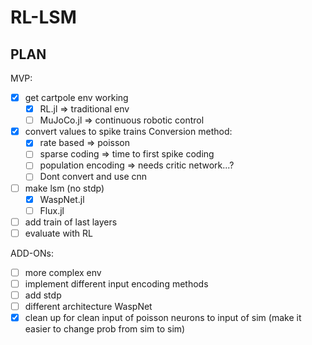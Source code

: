 # RL-LSM

## PLAN

MVP:

- [x] get cartpole env working
    - [x] RL.jl => traditional env
    - [ ] MuJoCo.jl => continuous robotic control
- [x] convert values to spike trains
    Conversion method:
    - [x] rate based => poisson
    - [ ] sparse coding => time to first spike coding
    - [ ] population encoding => needs critic network...?
    - [ ] Dont convert and use cnn
- [ ] make lsm (no stdp)
    - [x] WaspNet.jl
    - [ ] Flux.jl
- [ ] add train of last layers
- [ ] evaluate with RL

ADD-ONs:
- [ ] more complex env
- [ ] implement different input encoding methods
- [ ] add stdp
- [ ] different architecture
WaspNet
 - [x] clean up for clean input of poisson neurons to input of sim (make it easier to change prob from sim to sim)
